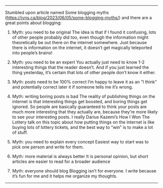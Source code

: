 ------
Stumbled upon article named Some blogging myths (https://jvns.ca/blog/2023/06/05/some-blogging-myths/) and there are a great points about blogging:

1. Myth: you need to be original
The idea is that if I found it confusing, lots of other people probably did too, even though the information might theoretically be out there on the internet somewhere. Just because there is information on the internet, it doesn’t get magically teleported into people’s brains!

2. Myth: you need to be an expert
You actually just need to know 1-2 interesting things that the reader doesn’t. And if you just learned the thing yesterday, it’s certain that lots of other people don’t know it either.

3. Myth: posts need to be 100% correct
I’m happy to leave it as an “I think” and potentially correct later it if someone tells me it’s wrong.

4. Myth: writing boring posts is bad
The reality of publishing things on the internet is that interesting things get boosted, and boring things get ignored. So people are basically guaranteed to think your posts are much more interesting that they actually are, because they’re more likely to see your interesting posts.
I really Darius Kazemi’s How I Won The Lottery talk on this topic about how putting things on the internet is like buying lots of lottery tickets, and the best way to “win” is to make a lot of stuff.

5. Myth: you need to explain every concept
Easiest way to start was to pick one person and write for them.

6. Myth: more material is always better
It is personal opinion, but short articles are easier to read for a broader audience

7. Myth: everyone should blog
Blogging isn’t for everyone. I write because it’s fun for me and it helps me organize my thoughts.

------
